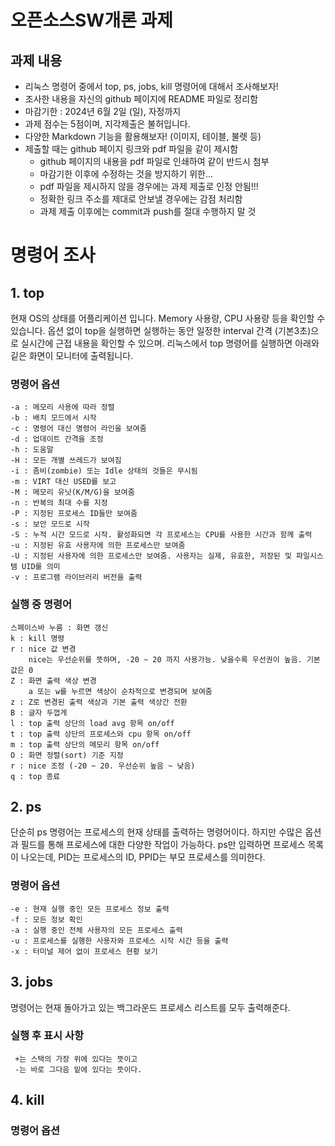 # 오픈소스SW개론 과제
## 과제 내용
- 리눅스 명령어 중에서 top, ps, jobs, kill 명령어에 대해서 조사해보자!
- 조사한 내용을 자신의 github 페이지에 README 파일로 정리함
- 마감기한 : 2024년 6월 2일 (일), 자정까지
- 과제 점수는 5점이며, 지각제출은 불허입니다.
- 다양한 Markdown 기능을 활용해보자! (이미지, 테이블, 불렛 등)
- 제출할 때는 github 페이지 링크와 pdf 파일을 같이 제시함
  * github 페이지의 내용을 pdf 파일로 인쇄하여 같이 반드시 첨부
  * 마감기한 이후에 수정하는 것을 방지하기 위한...
  * pdf 파일을 제시하지 않을 경우에는 과제 제출로 인정 안됨!!!
  * 정확한 링크 주소를 제대로 안보낼 경우에는 감점 처리함
  * 과제 제출 이후에는 commit과 push를 절대 수행하지 말 것
# 명령어 조사
 ## 1. top
현재 OS의 상태를 어플리케이션 입니다. Memory 사용량, CPU 사용량 등을 확인할 수 있습니다. 옵션 없이 top을 실행하면 실행하는 동안 일정한 interval 간격 (기본3초)으로 실시간에 근접 내용을 확인할 수 있으며. 리눅스에서 top 명령어를 실행하면 아래와 깉은 화면이 모니터에 출력됩니다.
### 명령어 옵션
```
-a : 메모리 사용에 따라 정렬
-b : 배치 모드에서 시작
-c : 명령어 대신 명령어 라인을 보여줌
-d : 업데이트 간격을 조정
-h : 도움말
-H : 모든 개별 쓰레드가 보여짐
-i : 좀비(zombie) 또는 Idle 상태의 것들은 무시됨
-m : VIRT 대신 USED를 보고
-M : 메모리 유닛(K/M/G)을 보여줌
-n : 반복의 최대 수를 지정
-P : 지정된 프로세스 ID들만 보여줌
-s : 보안 모드로 시작
-S : 누적 시간 모드로 시작. 활성화되면 각 프로세스는 CPU를 사용한 시간과 함께 출력
-u : 지정된 유효 사용자에 의한 프로세스만 보여줌
-U : 지정된 사용자에 의한 프로세스만 보여줌. 사용자는 실제, 유효한, 저장된 및 파일시스템 UID를 의미
-v : 프로그램 라이브러리 버전을 출력
```
### 실행 중 명령어
```
스페이스바 누름 : 화면 갱신
k : kill 명령 
r : nice 값 변경
    nice는 우선순위를 뜻하며, -20 ~ 20 까지 사용가능. 낮을수록 우선권이 높음. 기본값은 0
Z : 화면 출력 색상 변경
    a 또는 w를 누르면 색상이 순차적으로 변경되며 보여줌
z : Z로 변경된 출력 색상과 기본 출력 색상간 전환
B : 글자 두껍게
l : top 출력 상단의 load avg 항목 on/off
t : top 출력 상단의 프로세스와 cpu 항목 on/off
m : top 출력 상단의 메모리 항목 on/off
O : 화면 정렬(sort) 기준 지정
r : nice 조정 (-20 ~ 20. 우선순위 높음 ~ 낮음)
q : top 종료
```
## 2. ps
단순히 ps 명령어는 프로세스의 현재 상태를 출력하는 명령어이다. 하지만 수많은 옵션과 필드를 통해 프로세스에 대한 다양한 작업이 가능하다. ps만 입력하면 프로세스 목록이 나오는데, PID는 프로세스의 ID, PPID는 부모 프로세스를 의미한다.
### 명령어 옵션
```
-e : 현재 실행 중인 모든 프로세스 정보 출력
-f : 모든 정보 확인
-a : 실행 중인 전체 사용자의 모든 프로세스 출력
-u : 프로세스를 실행한 사용자와 프로세스 시작 시간 등을 출력
-x : 터미널 제어 없이 프로세스 현황 보기
```
## 3. jobs
 명령어는 현재 돌아가고 있는 백그라운드 프로세스 리스트를 모두 출력해준다.
### 실행 후 표시 사항
```
 +는 스택의 가장 위에 있다는 뜻이고
 -는 바로 그다음 밑에 있다는 뜻이다.
```
## 4. kill
### 명령어 옵션
```

```
